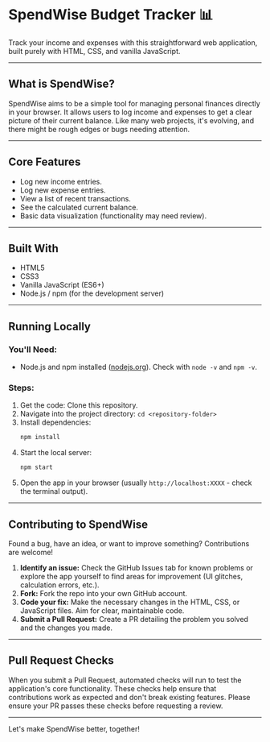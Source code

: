 # SpendWise Budget Tracker 📊

Track your income and expenses with this straightforward web application, built purely with HTML, CSS, and vanilla JavaScript.

---

## What is SpendWise?

SpendWise aims to be a simple tool for managing personal finances directly in your browser. It allows users to log income and expenses to get a clear picture of their current balance. Like many web projects, it's evolving, and there might be rough edges or bugs needing attention.

---

## Core Features

*   Log new income entries.
*   Log new expense entries.
*   View a list of recent transactions.
*   See the calculated current balance.
*   Basic data visualization (functionality may need review).

---

## Built With

*   HTML5
*   CSS3
*   Vanilla JavaScript (ES6+)
*   Node.js / npm (for the development server)

---

## Running Locally

### You'll Need:

*   Node.js and npm installed ([nodejs.org](https://nodejs.org/)). Check with `node -v` and `npm -v`.

### Steps:

1.  Get the code: Clone this repository.
2.  Navigate into the project directory: `cd <repository-folder>`
3.  Install dependencies:
    ```bash
    npm install
    ```
4.  Start the local server:
    ```bash
    npm start
    ```
5.  Open the app in your browser (usually `http://localhost:XXXX` - check the terminal output).

---

## Contributing to SpendWise

Found a bug, have an idea, or want to improve something? Contributions are welcome!

1.  **Identify an issue:** Check the GitHub Issues tab for known problems or explore the app yourself to find areas for improvement (UI glitches, calculation errors, etc.).
2.  **Fork:** Fork the repo into your own GitHub account.
3.    **Code your fix:** Make the necessary changes in the HTML, CSS, or JavaScript files. Aim for clear, maintainable code.
4.  **Submit a Pull Request:** Create a PR detailing the problem you solved and the changes you made.

---

## Pull Request Checks

When you submit a Pull Request, automated checks will run to test the application's core functionality. These checks help ensure that contributions work as expected and don't break existing features. Please ensure your PR passes these checks before requesting a review.

---

Let's make SpendWise better, together!
